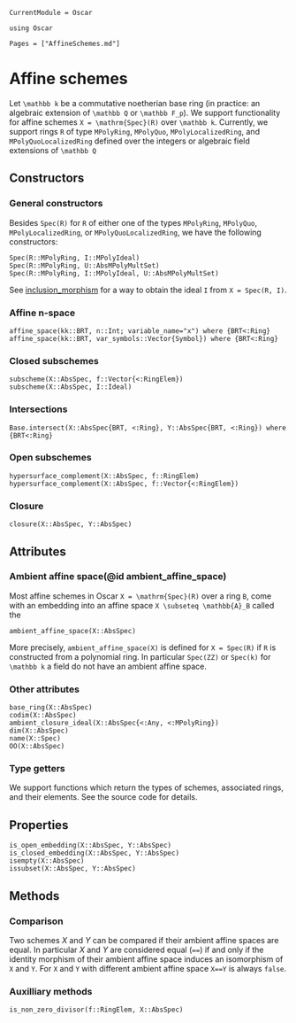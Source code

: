 ```@meta
CurrentModule = Oscar
```

```@setup oscar
using Oscar
```

```@contents
Pages = ["AffineSchemes.md"]
```


# Affine schemes

Let ``\mathbb k`` be a commutative noetherian base ring
(in practice: an algebraic extension of ``\mathbb Q`` or ``\mathbb F_p``).
We support functionality for affine schemes ``X = \mathrm{Spec}(R)`` over ``\mathbb k``.
Currently, we support rings ``R`` of type `MPolyRing`, `MPolyQuo`,
`MPolyLocalizedRing`, and `MPolyQuoLocalizedRing`
defined over the integers or algebraic field extensions of ``\mathbb Q``


## Constructors

### General constructors

Besides `Spec(R)` for `R` of either one of the types `MPolyRing`, `MPolyQuo`, `MPolyLocalizedRing`, or 
`MPolyQuoLocalizedRing`, we have the following constructors:
```@docs
Spec(R::MPolyRing, I::MPolyIdeal)
Spec(R::MPolyRing, U::AbsMPolyMultSet)
Spec(R::MPolyRing, I::MPolyIdeal, U::AbsMPolyMultSet)
```
See [inclusion_morphism](@ref) for a way to obtain the ideal ``I`` from ``X = Spec(R, I)``. 
### Affine n-space

```@docs
affine_space(kk::BRT, n::Int; variable_name="x") where {BRT<:Ring}
affine_space(kk::BRT, var_symbols::Vector{Symbol}) where {BRT<:Ring}
```

### Closed subschemes

```@docs
subscheme(X::AbsSpec, f::Vector{<:RingElem})
subscheme(X::AbsSpec, I::Ideal)
```

### Intersections

```@docs
Base.intersect(X::AbsSpec{BRT, <:Ring}, Y::AbsSpec{BRT, <:Ring}) where {BRT<:Ring}
```

### Open subschemes

```@docs
hypersurface_complement(X::AbsSpec, f::RingElem)
hypersurface_complement(X::AbsSpec, f::Vector{<:RingElem})
```

### Closure

```@docs
closure(X::AbsSpec, Y::AbsSpec)
```


## Attributes

### Ambient affine space(@id ambient_affine_space)

Most affine schemes in Oscar ``X = \mathrm{Spec}(R)``
over a ring ``B``, come with an embedding into an
affine space ``X \subseteq \mathbb{A}_B`` called the
```@docs
ambient_affine_space(X::AbsSpec)
```
More precisely, `ambient_affine_space(X)` is defined for `X = Spec(R)` if `R`
is constructed from a polynomial ring.
In particular ``Spec(ZZ)`` or ``Spec(k)`` for ``\mathbb k``
a field do not have an ambient affine space.

### Other attributes

```@docs
base_ring(X::AbsSpec)
codim(X::AbsSpec)
ambient_closure_ideal(X::AbsSpec{<:Any, <:MPolyRing})
dim(X::AbsSpec)
name(X::Spec)
OO(X::AbsSpec)
```

### Type getters

We support functions which return the types of
schemes, associated rings, and their elements. See the 
source code for details.


## Properties

```@docs
is_open_embedding(X::AbsSpec, Y::AbsSpec)
is_closed_embedding(X::AbsSpec, Y::AbsSpec)
isempty(X::AbsSpec)
issubset(X::AbsSpec, Y::AbsSpec)
```


## Methods

### Comparison

Two schemes $X$ and $Y$ can be compared if their ambient affine spaces are equal.
In particular $X$ and $Y$ are considered equal (`==`)
if and only if the identity morphism of their ambient affine space induces an
isomorphism of ``X`` and ``Y``.
For ``X`` and ``Y`` with different ambient affine space `X==Y` is always `false`.

### Auxilliary methods

```@docs
is_non_zero_divisor(f::RingElem, X::AbsSpec)
```
